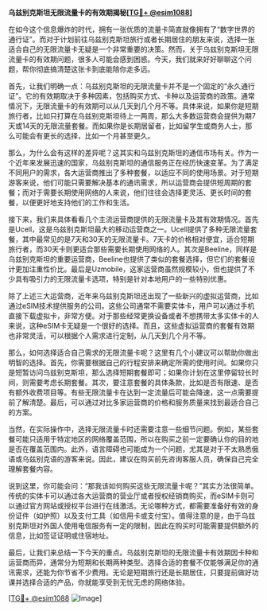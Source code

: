 **乌兹别克斯坦无限流量卡的有效期揭秘[[TG💪+ @esim1088](https://t.me/s/esim1088)]**

在如今这个信息爆炸的时代，拥有一张优质的流量卡简直就像拥有了“数字世界的通行证”。而对于计划前往乌兹别克斯坦旅行或者长期居住的朋友来说，选择一张适合自己的无限流量卡无疑是一个非常重要的决策。然而，关于乌兹别克斯坦无限流量卡的有效期问题，很多人可能会感到困惑。今天，我们就来好好聊聊这个问题，帮你彻底搞清楚这张卡到底能陪你走多远。

首先，让我们明确一点：乌兹别克斯坦的无限流量卡并不是一个固定的“永久通行证”。它的有效期取决于多种因素，包括购买方式、卡种以及运营商的政策。通常情况下，无限流量卡的有效期可以从几天到几个月不等。具体来说，如果你是短期旅行者，比如只打算在乌兹别克斯坦待上一两周，那么大多数运营商会提供为期7天或14天的无限流量套餐。而如果你是长期居留者，比如留学生或商务人士，那么可能会有更长的选择，比如一个月甚至更久。

那么，为什么会有这样的差异呢？这其实和乌兹别克斯坦的通信市场有关。作为一个近年来发展迅速的国家，乌兹别克斯坦的通信服务正在经历快速变革。为了满足不同用户的需求，各大运营商推出了多种套餐，以适应不同的使用场景。对于短期游客来说，他们可能只需要解决基本的通讯需求，所以运营商会提供短周期的套餐；而对于需要长期使用网络的人来说，他们往往会选择更灵活、更长时间的套餐，以便更好地支持他们的工作和生活。

接下来，我们来具体看看几个主流运营商提供的无限流量卡及其有效期情况。首先是Ucell，这是乌兹别克斯坦最大的移动运营商之一。Ucell提供了多种无限流量套餐，其中最常见的是7天和30天的无限流量卡。7天卡的价格相对便宜，适合短期旅行者，而30天卡则更适合那些需要长期使用网络的人。其次是Beeline，同样是乌兹别克斯坦的重要运营商，Beeline也提供了类似的套餐选择，但它们的套餐设计更加注重性价比。最后是Uzmobile，这家运营商虽然规模较小，但也提供了不少具有吸引力的无限流量卡选项，特别是针对本地用户的一些特别优惠。

除了上述三大运营商，近年来乌兹别克斯坦还出现了一些新兴的虚拟运营商，比如通过eSIM技术提供服务的公司。这些公司通常不需要实体卡，用户可以通过手机直接下载虚拟卡，非常方便。对于那些经常更换设备或者不想携带太多实体卡的人来说，这种eSIM卡无疑是一个很好的选择。而且，这些虚拟运营商的套餐有效期也非常灵活，可以根据个人需求进行定制，从几天到几个月不等。

那么，如何选择适合自己需求的无限流量卡呢？这里有几个小建议可以帮助你做出明智的选择。首先，你需要根据自己的行程安排来确定所需的使用时间。如果你只是短暂访问乌兹别克斯坦，那么选择短期套餐即可；如果你计划在这里停留较长时间，则需要考虑长期套餐。其次，要注意套餐的具体条款，比如是否有限速、是否有额外收费项目等。有些无限流量卡在达到一定流量后可能会降速，这一点需要提前了解清楚。最后，可以通过对比多家运营商的价格和服务质量来找到最适合自己的方案。

当然，在实际操作中，选择无限流量卡时还需要注意一些细节问题。例如，某些套餐可能只适用于特定地区的网络覆盖范围，所以在购买之前一定要确认你的目的地是否在覆盖范围内。此外，语言障碍也可能成为一个问题，尤其是对于不太熟悉俄语或乌兹别克语的游客来说。因此，建议在购买前先咨询客服人员，确保自己完全理解套餐内容。

说到这里，你可能会问：“那我该如何购买这些无限流量卡呢？”其实方法很简单。传统的实体卡可以通过各大运营商的营业厅或者授权经销商购买，而eSIM卡则可以通过官方网站或授权平台进行在线激活。无论哪种方式，都需要准备好有效的身份证件（如护照）以及支付工具（如信用卡或支付宝）。值得注意的是，由于乌兹别克斯坦对外国人使用电信服务有一定的限制，因此在购买时可能需要提供额外的信息，比如签证证明或住宿地址。

最后，让我们来总结一下今天的重点。乌兹别克斯坦的无限流量卡有效期因卡种和运营商而异，通常分为短期和长期两种类型。选择合适的套餐不仅能够满足你的通讯需求，还能为你节省不少费用。无论是短期旅行还是长期居住，只要提前做好功课并选择合适的产品，你就能享受到无忧无虑的网络体验。

[[TG💪+ @esim1088](https://t.me/s/esim1088) ![Image](https://i.postimg.cc/4NQfJmqS/Snipaste-2025-05-13-00-14-12.png)]
